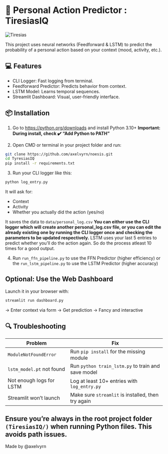 # 🧠 Personal Action Predictor : TiresiasIQ
![Tiresias](https://github.com/user-attachments/assets/c0afa6fd-661a-4b3a-a11d-00b14da32ec6)

This project uses neural networks (Feedforward & LSTM) to predict the probability of a personal action based on your context (mood, activity, etc.).

## 💻 Features

- CLI Logger: Fast logging from terminal.
- Feedforward Predictor: Predicts behavior from context.
- LSTM Model: Learns temporal sequences.
- Streamlit Dashboard: Visual, user-friendly interface.

## 📦 Installation
1. Go to https://python.org/downloads and install Python 3.10+
**Important: During install, check ✔️ “Add Python to PATH”**

2. Open CMD or terminal in your project folder and run:
```bash
git clone https://github.com/axelvyrn/noesis.git
cd TyresiasIQ
pip install -r requirements.txt
```

3. Run your CLI logger like this:
```bash
python log_entry.py
```
It will ask for:

- Context
- Activity
- Whether you actually did the action (yes/no)

It saves the data to `data/personal_log.csv`
**You can either use the CLI logger which will create another personal_log.csv file, or you can edit the already existing one by running the CLI logger once and checking the parameters to be updated respectively.**
LSTM uses your last 5 entries to predict whether you’ll do the action again. So do the process atleast 10 times for a good output.

4. Run `run_ffn_pipeline.py` to use the FFN Predictor (higher efficiency) or the `run_lstm_pipeline.py` to use the LSTM Predictor (higher accuracy)

## Optional: Use the Web Dashboard

Launch it in your browser with:
```bash
streamlit run dashboard.py
```
→ Enter context via form
→ Get prediction
→ Fancy and interactive

## 🔍 Troubleshooting
| Problem                   | Fix                                                |
| ------------------------- | -------------------------------------------------- |
| `ModuleNotFoundError`     | Run `pip install` for the missing module           |
| `lstm_model.pt` not found | Run `python train_lstm.py` to train and save model |
| Not enough logs for LSTM  | Log at least 10+ entries with `log_entry.py`        |
| Streamlit won’t launch    | Make sure `streamlit` is installed, then try again |

**Ensure you’re always in the root project folder `(TiresiasIQ/)` when running Python files. This avoids path issues.**
---
Made by @axelvyrn
